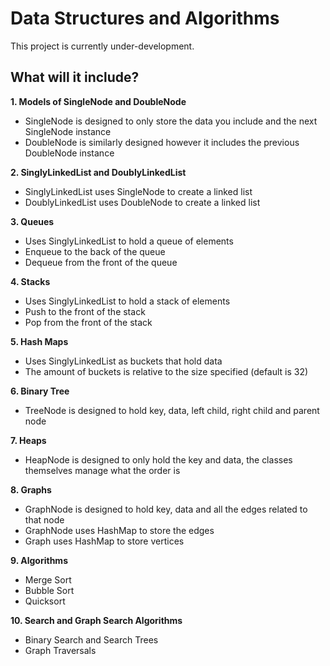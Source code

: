 # Data Structures and Algorithms

This project is currently under-development.

## What will it include?

**1. Models of SingleNode and DoubleNode**

-   SingleNode is designed to only store the data you include and the next SingleNode instance
-   DoubleNode is similarly designed however it includes the previous DoubleNode instance

**2. SinglyLinkedList and DoublyLinkedList**

-   SinglyLinkedList uses SingleNode to create a linked list
-   DoublyLinkedList uses DoubleNode to create a linked list

**3. Queues**

-   Uses SinglyLinkedList to hold a queue of elements
-   Enqueue to the back of the queue
-   Dequeue from the front of the queue

**4. Stacks**

-   Uses SinglyLinkedList to hold a stack of elements
-   Push to the front of the stack
-   Pop from the front of the stack

**5. Hash Maps**

-   Uses SinglyLinkedList as buckets that hold data
-   The amount of buckets is relative to the size specified (default is 32)

**6. Binary Tree**

-   TreeNode is designed to hold key, data, left child, right child and parent node

**7. Heaps**

-   HeapNode is designed to only hold the key and data, the classes themselves manage what the order is

**8. Graphs**

-   GraphNode is designed to hold key, data and all the edges related to that node
-   GraphNode uses HashMap to store the edges
-   Graph uses HashMap to store vertices

**9. Algorithms**

-   Merge Sort
-   Bubble Sort
-   Quicksort

**10. Search and Graph Search Algorithms**

-   Binary Search and Search Trees
-   Graph Traversals
